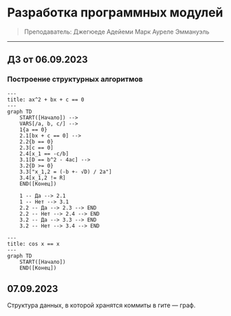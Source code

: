 # Разработка программных модулей

> Преподаватель: Джегюеде Адейеми Марк Ауреле Эммануэль

___

## ДЗ от 06.09.2023

### Построение структурных алгоритмов

``` mermaid
---
title: ax^2 + bx + c == 0
---
graph TD
    START([Начало]) -->
    VARS[/a, b, c/] -->
    1{a == 0}
    2.1[bx + c == 0] -->
    2.2{b == 0}
    2.3[c == 0]
    2.4[x_1 == -c/b]
    3.1[D == b^2 - 4ac] -->
    3.2{D >= 0}
    3.3["x_1,2 = (-b +- √D) / 2a"]
    3.4[x_1,2 != R]
    END([Конец])

    1 -- Да --> 2.1
    1 -- Нет --> 3.1
    2.2 -- Да --> 2.3 --> END
    2.2 -- Нет --> 2.4 --> END
    3.2 -- Да --> 3.3 --> END
    3.2 -- Нет --> 3.4 --> END
```

``` mermaid
---
title: cos x == x
---
graph TD
    START([Начало])
    END([Конец])
```

## 07.09.2023

Структура данных, в которой хранятся коммиты в гите — граф.
